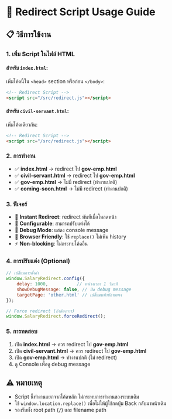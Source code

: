 # 🔄 Redirect Script Usage Guide

## 📋 วิธีการใช้งาน

### 1. เพิ่ม Script ในไฟล์ HTML

#### สำหรับ `index.html`:
เพิ่มโค้ดนี้ใน `<head>` section หรือก่อน `</body>`:

```html
<!-- Redirect Script -->
<script src="/src/redirect.js"></script>
```

#### สำหรับ `civil-servant.html`:
เพิ่มโค้ดเดียวกัน:

```html
<!-- Redirect Script -->
<script src="/src/redirect.js"></script>
```

### 2. การทำงาน

- ✅ **index.html** → redirect ไป **gov-emp.html**
- ✅ **civil-servant.html** → redirect ไป **gov-emp.html**  
- ✅ **gov-emp.html** → ไม่มี redirect (ทำงานปกติ)
- ✅ **coming-soon.html** → ไม่มี redirect (ทำงานปกติ)

### 3. ฟีเจอร์

- 🚀 **Instant Redirect**: redirect ทันทีเมื่อโหลดหน้า
- 🔧 **Configurable**: สามารถปรับแต่งได้
- 🐛 **Debug Mode**: แสดง console message
- 📱 **Browser Friendly**: ใช้ `replace()` ไม่เพิ่ม history
- ⚡ **Non-blocking**: ไม่กระทบโค้ดอื่น

### 4. การปรับแต่ง (Optional)

```javascript
// เปลี่ยนการตั้งค่า
window.SalaryRedirect.config({
    delay: 1000,           // หน่วงเวลา 1 วินาที
    showDebugMessage: false, // ปิด debug message
    targetPage: 'other.html' // เปลี่ยนหน้าปลายทาง
});

// Force redirect (ถ้าต้องการ)
window.SalaryRedirect.forceRedirect();
```

### 5. การทดสอบ

1. เปิด **index.html** → ควร redirect ไป **gov-emp.html**
2. เปิด **civil-servant.html** → ควร redirect ไป **gov-emp.html**  
3. เปิด **gov-emp.html** → ทำงานปกติ (ไม่ redirect)
4. ดู Console เพื่อดู debug message

## ⚠️ หมายเหตุ

- Script นี้ทำงานแยกจากโค้ดหลัก ไม่กระทบการทำงานของระบบเดิม
- ใช้ `window.location.replace()` เพื่อไม่ให้ผู้ใช้กดปุ่ม Back กลับมาหน้าเดิม
- รองรับทั้ง root path (`/`) และ filename path
